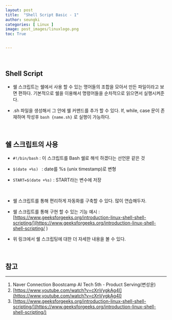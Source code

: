 ```yaml
---
layout: post
title:  "Shell Script Basic - 1"
author: seungki
categories: [ Linux ]
image: post_images/linuxlogo.png
toc: True


---
```


<br>

## Shell Script

* 쉘 스크립트는 쉘에서 사용 할 수 있는 명어들의 조합을 모아서 만든 파일이라고 보면 편하다. 기본적으로 쉘을 이용해서 명령어들을 순차적으로 읽으면서 실행시켜준다. 

* .sh 파일을 생성해서 그 안에 쉘 커맨드를 추가 할 수 있다. If, while, case 문이 존재하며 작성후 ```bash {name.sh}``` 로 실행이 가능하다.

<br>

## 쉘 스크립트의 사용

* ```#!/bin/bash``` : 이 스크립트를 Bash 쉘로 해석 하겠다는 선언문 같은 것

* ```$(date +%s) ``` : date를 %s (unix timestamp)로 변형

* ```START=$(date +%s)``` : START라는 변수에 저장

<br>

* 쉘 스크립트를 통해 편리하게 자동화를 구축할 수 있다. 많이 연습해두자.

* 쉘 스크립트를 통해 구현 할 수 있는 기능 예시 : [https://www.geeksforgeeks.org/introduction-linux-shell-shell-scripting/](https://www.geeksforgeeks.org/introduction-linux-shell-shell-scripting/ )

* 위 링크에서 쉘 스크립팅에 대한 더 자세한 내용을 볼 수 있다.

<br>

## 참고

---

1. Naver Connection Boostcamp AI Tech 5th - Product Serving(변성윤)
2. [https://www.youtube.com/watch?v=cXnVygkAg4I](https://www.youtube.com/watch?v=cXnVygkAg4I)
3. [https://www.geeksforgeeks.org/introduction-linux-shell-shell-scripting/](https://www.geeksforgeeks.org/introduction-linux-shell-shell-scripting/)